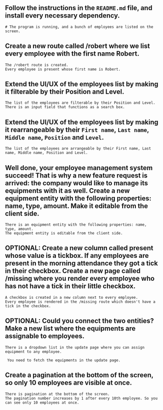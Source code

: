 
## Follow the instructions in the `README.md` file, and install every necessary dependency.

    # The program is running, and a bunch of employees are listed on the screen. 


## Create a new route called /robert where we list every employee with the first name Robert.

    The /robert route is created.
    Every employee is present whose first name is Robert. 

## Extend the UI/UX of the employees list by making it filterable by their Position and Level.

    The list of the employees are filterable by their Position and Level.
    There is an input field that functions as a search box. 

## Extend the UI/UX of the employees list by making it rearrangeable by their `First name`, `Last name`, `Middle name`, `Position` and `Level`.

    The list of the employees are arrangeable by their First name, Last name, Middle name, Position and Level. 

## Well done, your employee management system succeed! That is why a new feature request is arrived: the company would like to manage its equipments with it as well. Create a new equipment entity with the following properties: name, type, amount. Make it editable from the client side.

    There is an equipment entity with the following properties: name, type, amount.
    The equipment entity is editable from the client side. 

## OPTIONAL: Create a new column called present whose value is a tickbox. If any employees are present in the morning attendance they got a tick in their checkbox. Create a new page called /missing where you render every employee who has not have a tick in their little checkbox.

    A checkbox is created in a new column next to every employee.
    Every employee is rendered in the /missing route which doesn't have a tick in the checkbox. 

## OPTIONAL: Could you connect the two entities? Make a new list where the equipments are assignable to employees.

    There is a dropdown list in the update page where you can assign equipment to any employee.

     You need to fetch the equipments in the update page.

## Create a pagination at the bottom of the screen, so only 10 employees are visible at once.

    There is pagination at the bottom of the screen.
    The pagination number increases by 1 after every 10th employee. So you can see only 10 employees at once. 

        